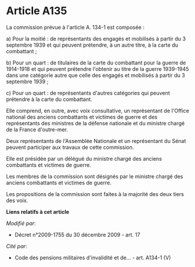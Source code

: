 # Article A135

La commission prévue à l'article A. 134-1 est composée : 

a) Pour la moitié : de représentants des engagés et mobilisés à partir du 3 septembre 1939 et qui peuvent prétendre, à un
autre titre, à la carte du combattant ; 

b) Pour un quart : de titulaires de la carte du combattant pour la guerre de 1914-1918 et qui peuvent prétendre l'obtenir au
titre de la guerre 1939-1945 dans une catégorie autre que celle des engagés et mobilisés à partir du 3 septembre 1939 ; 

c) Pour un quart : de représentants d'autres catégories qui peuvent prétendre à la carte du combattant. 

Elle comprend, en outre, avec voix consultative, un représentant de l'Office national des anciens combattants et victimes de
guerre et des représentants des ministres de la défense nationale et du ministre chargé de la France d'outre-mer. 

Deux représentants de l'Assemblée Nationale et un représentant du Sénat peuvent participer aux travaux de cette commission. 

Elle est présidée par un délégué du       ministre chargé des anciens combattants et victimes de guerre. 

Les membres de la commission sont désignés par le       ministre chargé des anciens combattants et victimes de guerre. 

Les propositions de la commission sont faites à la majorité des deux tiers des voix.

**Liens relatifs à cet article**

_Modifié par_:

  - Décret n°2009-1755 du 30 décembre 2009 - art. 17

_Cité par_:

  - Code des pensions militaires d'invalidité et de... - art. A134-1 (V)
